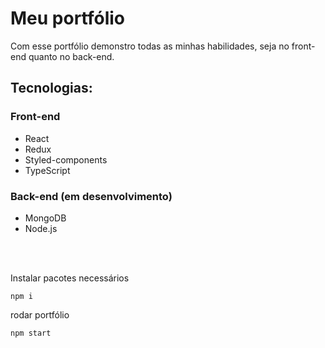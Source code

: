 # Meu portfólio

Com esse portfólio demonstro todas as minhas habilidades, seja no front-end quanto no back-end.

## Tecnologias:
 
### Front-end
 - React
 - Redux
 - Styled-components
 - TypeScript


### Back-end (em desenvolvimento)
- MongoDB
- Node.js


</br></br>

Instalar pacotes necessários
``````
npm i
``````

rodar portfólio
``````
npm start
``````
